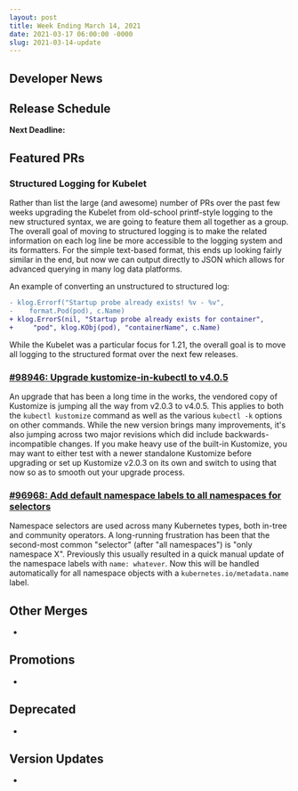 ```yaml
---
layout: post
title: Week Ending March 14, 2021
date: 2021-03-17 06:00:00 -0000
slug: 2021-03-14-update
---
```


## Developer News


## Release Schedule

**Next Deadline:**


## Featured PRs

### Structured Logging for Kubelet

Rather than list the large (and awesome) number of PRs over the past few weeks upgrading the Kubelet from old-school printf-style logging to the new structured syntax, we are going to feature them all together as a group. The overall goal of moving to structured logging is to make the related information on each log line be more accessible to the logging system and its formatters. For the simple text-based format, this ends up looking fairly similar in the end, but now we can output directly to JSON which allows for advanced querying in many log data platforms.

An example of converting an unstructured to structured log:

```diff
- klog.Errorf("Startup probe already exists! %v - %v",
-    format.Pod(pod), c.Name)
+ klog.ErrorS(nil, "Startup probe already exists for container",
+     "pod", klog.KObj(pod), "containerName", c.Name)
```

While the Kubelet was a particular focus for 1.21, the overall goal is to move all logging to the structured format over the next few releases.

### [#98946: Upgrade kustomize-in-kubectl to v4.0.5](https://github.com/kubernetes/kubernetes/pull/98946)

An upgrade that has been a long time in the works, the vendored copy of Kustomize is jumping all the way from v2.0.3 to v4.0.5. This applies to both the `kubectl kustomize` command as well as the various `kubectl -k` options on other commands. While the new version brings many improvements, it's also jumping across two major revisions which did include backwards-incompatible changes. If you make heavy use of the built-in Kustomize, you may want to either test with a newer standalone Kustomize before upgrading or set up Kustomize v2.0.3 on its own and switch to using that now so as to smooth out your upgrade process.

### [#96968: Add default namespace labels to all namespaces for selectors](https://github.com/kubernetes/kubernetes/pull/96968)

Namespace selectors are used across many Kubernetes types, both in-tree and community operators. A long-running frustration has been that the second-most common "selector" (after "all namespaces") is "only namespace X". Previously this usually resulted in a quick manual update of the namespace labels with `name: whatever`. Now this will be handled automatically for all namespace objects with a `kubernetes.io/metadata.name` label.

## Other Merges

*

## Promotions

*

## Deprecated

*

## Version Updates

*
